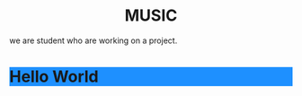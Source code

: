<html>
  <head>
 
<title>Project</title>
<link rel="icon" type="image/x-icon" href="/images/favicon.ico">
</head>
<body>
<h1 style="text-align:center;"><b></b>MUSIC</h1></b>

<p>we are student who are working on a project.</p>
<h1 style="background-color:DodgerBlue;">Hello World</h1>  
